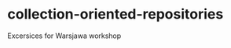collection-oriented-repositories
================================

Excersices for Warsjawa workshop
